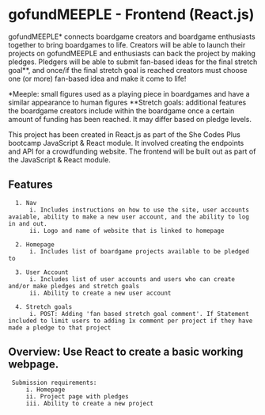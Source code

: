 # gofundMEEPLE - Frontend (React.js)

gofundMEEPLE* connects boardgame creators and boardgame enthusiasts together to bring boardgames to life. Creators will be able to launch their projects on gofundMEEPLE and enthusiasts can back the project by making pledges. Pledgers will be able to submit fan-based ideas for the final stretch goal**, and once/if the final stretch goal is reached creators must choose one (or more) fan-based idea and make it come to life!

*Meeple: small figures used as a playing piece in boardgames and have a similar appearance to human figures **Stretch goals: additional features the boardgame creators include within the boardgame once a certain amount of funding has been reached. It may differ based on pledge levels.

This project has been created in React.js as part of the She Codes Plus bootcamp JavaScript & React module. It involved creating the endpoints and API for a crowdfunding website. The frontend will be built out as part of the JavaScript & React module.

## Features
```
  1. Nav
      i. Includes instructions on how to use the site, user accounts avaiable, ability to make a new user account, and the ability to log in and out.
      ii. Logo and name of website that is linked to homepage
      
  2. Homepage 
      i. Includes list of boardgame projects available to be pledged to
  
  3. User Account
      i. Includes list of user accounts and users who can create and/or make pledges and stretch goals
      ii. Ability to create a new user account 
      
  4. Stretch goals 
      i. POST: Adding 'fan based stretch goal comment'. If Statement included to limit users to adding 1x comment per project if they have made a pledge to that project
```
   
 ## Overview: Use React to create a basic working webpage.
 ``` 
  Submission requirements:
      i. Homepage
      ii. Project page with pledges
      iii. Ability to create a new project 
```
